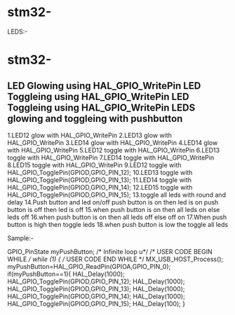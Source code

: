 # stm32-

LEDS:-

# stm32-
LED Glowing using HAL_GPIO_WritePin
LED Toggleing using HAL_GPIO_WritePin
LED Toggleing using HAL_GPIO_WritePin
LEDS glowing and toggleing with pushbutton
---------------------------------------------------------------------------------------------------------------

1.LED12 glow with HAL_GPIO_WritePin
2.LED13 glow with HAL_GPIO_WritePin
3.LED14 glow with HAL_GPIO_WritePin
4.LED14 glow with HAL_GPIO_WritePin
5.LED12 toggle with HAL_GPIO_WritePin
6.LED13 toggle with HAL_GPIO_WritePin
7.LED14 toggle with HAL_GPIO_WritePin
8.LED15 toggle with HAL_GPIO_WritePin
9.LED12 toggle with HAL_GPIO_TogglePin(GPIOD,GPIO_PIN_12);
10.LED13 toggle with HAL_GPIO_TogglePin(GPIOD,GPIO_PIN_13);
11.LED14 toggle with HAL_GPIO_TogglePin(GPIOD,GPIO_PIN_14);
12.LED15 toggle with HAL_GPIO_TogglePin(GPIOD,GPIO_PIN_15);
13.toggle all leds with round and delay
14.Push button and led on/off
push button is on then led is on
push button is off then led is off
15.when push button is on then all leds on else  leds off
16.when push button is on then  all leds off else off on
17.When push button is high then toggle leds
18.when push button is low the toggle all leds 


Sample:-


   GPIO_PinState myPushButton;
  /* Infinite loop u*/
  /* USER CODE BEGIN WHILE */
  while (1)
  {
    /* USER CODE END WHILE */
    MX_USB_HOST_Process();
    myPushButton=HAL_GPIO_ReadPin(GPIOA,GPIO_PIN_0);
    if(myPushButton==1){
    	HAL_Delay(1000);
    	HAL_GPIO_TogglePin(GPIOD,GPIO_PIN_12);
    	HAL_Delay(1000);
    	HAL_GPIO_TogglePin(GPIOD,GPIO_PIN_13);
    	HAL_Delay(1000);
    	HAL_GPIO_TogglePin(GPIOD,GPIO_PIN_14);
    	HAL_Delay(1000);
    	HAL_GPIO_TogglePin(GPIOD,GPIO_PIN_15);
    	HAL_Delay(100);
    }


